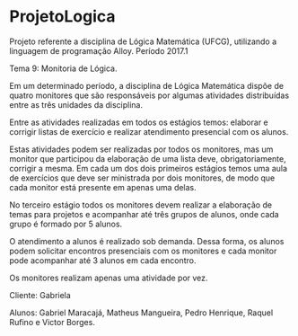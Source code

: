 # ProjetoLogica
Projeto referente a disciplina de Lógica Matemática (UFCG), utilizando a linguagem de programação Alloy. 
Período 2017.1

Tema 9: Monitoria de Lógica. 

Em um determinado período, a disciplina de Lógica Matemática dispõe de quatro monitores que são responsáveis por 
algumas atividades distribuídas entre as três unidades da disciplina. 

Entre as atividades realizadas em todos os estágios temos: elaborar e corrigir listas de exercício e 
realizar atendimento presencial com os alunos. 

Estas atividades podem ser realizadas por todos os monitores, mas um monitor que participou da elaboração de uma lista 
deve, obrigatoriamente, corrigir a mesma. Em cada um dos dois primeiros estágios temos uma aula de exercícios que deve 
ser ministrada por dois monitores, de modo que cada monitor está presente em apenas uma delas. 

No terceiro estágio todos os monitores devem realizar a elaboração de temas para projetos e acompanhar até três 
grupos de alunos, onde cada grupo é formado por 5 alunos. 

O atendimento a alunos é realizado sob demanda. Dessa forma, os alunos podem solicitar encontros presenciais com 
os monitores e cada monitor pode acompanhar até 3 alunos em cada encontro.

Os monitores realizam apenas uma atividade por vez.  

Cliente: Gabriela

Alunos: Gabriel Maracajá, Matheus Mangueira, Pedro Henrique, Raquel Rufino e Victor Borges.
